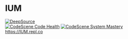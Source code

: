 # IUM
[![DeepSource](https://deepsource.io/gh/OB-UNISA/IUM.svg/?label=active+issues&show_trend=true)](https://deepsource.io/gh/OB-UNISA/IUM/?ref=repository-badge)  
[![CodeScene Code Health](https://codescene.io/projects/13541/status-badges/code-health)](https://codescene.io/projects/13541)
[![CodeScene System Mastery](https://codescene.io/projects/13541/status-badges/system-mastery)](https://codescene.io/projects/13541)  
https://IUM.repl.co
